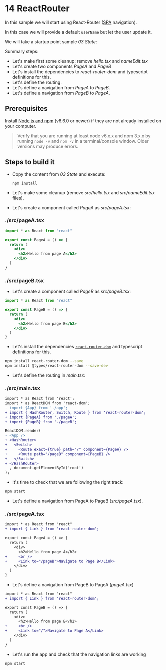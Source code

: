 # 14 ReactRouter

In this sample we will start using React-Router (<acronym title="Single Page Application">SPA</acronym> navigation).

In this case we will provide a default `userName` but let the user update
it.


We will take a startup point sample _03 State_:

Summary steps:

- Let's make first some cleanup: remove _hello.tsx_ and _nameEdit.tsx_
- Let's create two components _PageA_ and _PageB_
- Let's install the dependencies to _react-router-dom_ and typescript definitions for this.
- Let's define the routing.
- Let's define a navigation from _PageA_ to _PageB_.
- Let's define a navigation from _PageB_ to _PageA_.

## Prerequisites

Install [Node.js and npm](https://nodejs.org/en/) (v6.6.0 or newer) if they are not already installed on your computer.

> Verify that you are running at least node v6.x.x and npm 3.x.x by running `node -v` and `npm -v` in a terminal/console window. Older versions may produce errors.

## Steps to build it

- Copy the content from _03 State_ and execute:

  ```
  npm install
  ```

- Let's make some cleanup (remove _src/hello.tsx_ and _src/nameEdit.tsx_ files).

- Let's create a component called _PageA_ as _src/pageA.tsx_:

### ./src/pageA.tsx

```jsx
import * as React from "react"

export const PageA = () => {
  return (
    <div>
      <h2>Hello from page A</h2>
    </div>
  )
}

```

### ./src/pageB.tsx

- Let's create a component called _PageB_ as _src/pageB.tsx_:

```jsx
import * as React from "react"

export const PageB = () => {
  return (
    <div>
      <h2>Hello from page B</h2>
    </div>
  )
}

```

- Let's install the dependencies [`react-router-dom`](https://github.com/ReactTraining/react-router) and typescript definitions for this.

```bash
npm install react-router-dom --save
npm install @types/react-router-dom --save-dev  
```

- Let's define the routing in _main.tsx_:

### ./src/main.tsx

```diff
import * as React from 'react';
import * as ReactDOM from 'react-dom';
- import {App} from './app';
+ import { HashRouter, Switch, Route } from 'react-router-dom';
+ import {PageA} from './pageA';
+ import {PageB} from './pageB';

ReactDOM.render(
- <App />
+ <HashRouter>
+   <Switch>
+     <Route exact={true} path="/" component={PageA} />
+     <Route path="/pageB" component={PageB} />
+   </Switch>
+ </HashRouter>
  , document.getElementById('root')
);

```

- It's time to check that we are following the right track:

```bash
npm start
```

- Let's define a navigation from PageA to PageB (_src/pageA.tsx_).

### ./src/pageA.tsx

```diff
import * as React from "react"
+ import { Link } from 'react-router-dom';

export const PageA = () => {
  return (
    <div>
      <h2>Hello from page A</h2>
+     <br />
+     <Link to="/pageB">Navigate to Page B</Link>
    </div>
  )
}

```

- Let's define a navigation from PageB to PageA  (_pageA.tsx_)

```diff
import * as React from "react"
+ import { Link } from 'react-router-dom';

export const PageB = () => {
  return (
    <div>
      <h2>Hello from page B</h2>
+     <br />
+     <Link to="/">Navigate to Page A</Link>
    </div>
  )
}

```


- Let's run the app and check that the navigation links are working

```bash
npm start
```
